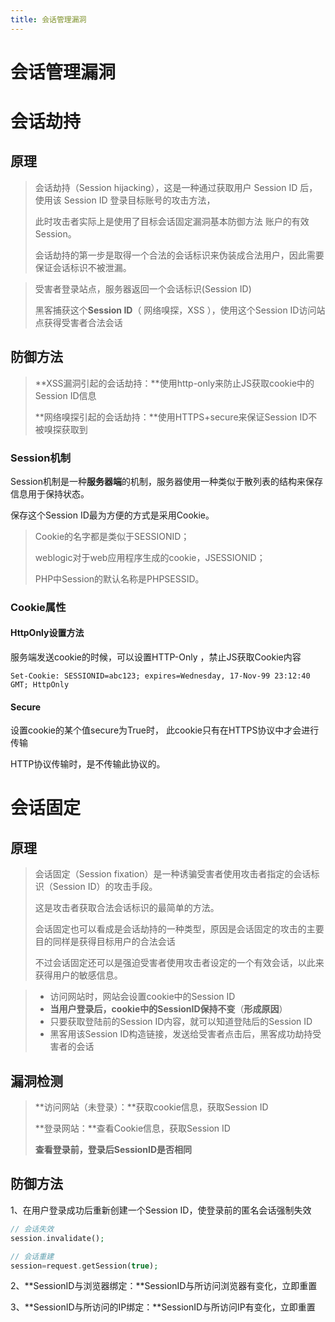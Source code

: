 ```yaml
---
title: 会话管理漏洞
---
```

# 会话管理漏洞

# 会话劫持

## 原理

> 会话劫持（Session hijacking），这是一种通过获取用户 Session ID 后，使用该 Session ID 登录目标账号的攻击方法，
>
> 此时攻击者实际上是使用了目标会话固定漏洞基本防御方法 账户的有效 Session。
>
> 会话劫持的第一步是取得一个合法的会话标识来伪装成合法用户，因此需要保证会话标识不被泄漏。 

> 受害者登录站点，服务器返回一个会话标识(Session ID)
>
> 黑客捕获这个**Session ID**（ 网络嗅探，XSS ），使用这个Session ID访问站点获得受害者合法会话

## 防御方法

> **XSS漏洞引起的会话劫持：**使用http-only来防止JS获取cookie中的Session ID信息
>
> **网络嗅探引起的会话劫持：**使用HTTPS+secure来保证Session ID不被嗅探获取到

### Session机制

Session机制是一种**服务器端**的机制，服务器使用一种类似于散列表的结构来保存信息用于保持状态。

保存这个Session ID最为方便的方式是采用Cookie。

> Cookie的名字都是类似于SESSIONID；
>
> weblogic对于web应用程序生成的cookie，JSESSIONID；
>
> PHP中Session的默认名称是PHPSESSID。

### Cookie属性

#### HttpOnly设置方法

服务端发送cookie的时候，可以设置HTTP-Only ，禁止JS获取Cookie内容

```http
Set-Cookie: SESSIONID=abc123; expires=Wednesday, 17-Nov-99 23:12:40 GMT; HttpOnly
```

#### Secure

设置cookie的某个值secure为True时， 此cookie只有在HTTPS协议中才会进行传输 

HTTP协议传输时，是不传输此协议的。 

# 会话固定

## 原理

> 会话固定（Session fixation）是一种诱骗受害者使用攻击者指定的会话标识（Session ID）的攻击手段。
>
> 这是攻击者获取合法会话标识的最简单的方法。
>
> 会话固定也可以看成是会话劫持的一种类型，原因是会话固定的攻击的主要目的同样是获得目标用户的合法会话
>
> 不过会话固定还可以是强迫受害者使用攻击者设定的一个有效会话，以此来获得用户的敏感信息。

> - 访问网站时，网站会设置cookie中的Session ID
> - **当用户登录后，cookie中的SessionID保持不变**（**形成原因**）
> - 只要获取登陆前的Session ID内容，就可以知道登陆后的Session ID
> - 黑客用该Session ID构造链接，发送给受害者点击后，黑客成功劫持受害者的会话

## 漏洞检测

> **访问网站（未登录）：**获取cookie信息，获取Session ID
>
> **登录网站：**查看Cookie信息，获取Session ID
>
> **查看登录前，登录后SessionID是否相同** 

## 防御方法

1、在用户登录成功后重新创建一个Session ID，使登录前的匿名会话强制失效 

```php
// 会话失效
session.invalidate();

// 会话重建
session=request.getSession(true);
```

2、**SessionID与浏览器绑定：**SessionID与所访问浏览器有变化，立即重置 

3、**SessionID与所访问的IP绑定：**SessionID与所访问IP有变化，立即重置 